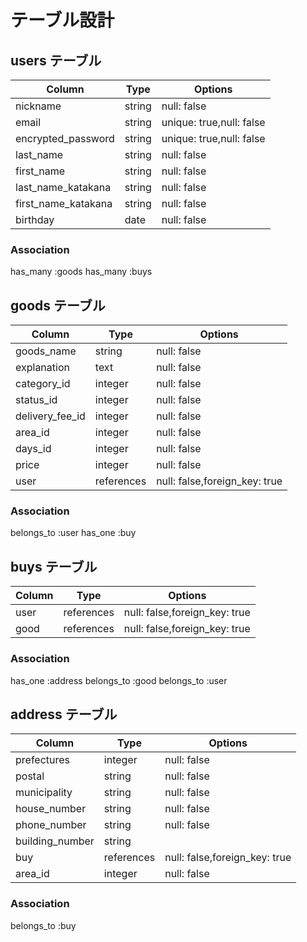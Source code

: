 # テーブル設計
## users テーブル

|Column              |Type    |Options                    |
|--------------------|--------|---------------------------|
| nickname           | string | null: false               |
| email              | string | unique: true,null: false  |
| encrypted_password | string | unique: true,null: false  |
| last_name          | string | null: false               |
| first_name         | string | null: false               |
| last_name_katakana | string | null: false               |
| first_name_katakana| string | null: false               |
| birthday           | date   | null: false               |

### Association

has_many :goods
has_many :buys

## goods テーブル

|Column          |Type         |Options                        |
|----------------|-------------|-------------------------------|
| goods_name     | string      | null: false                   |
| explanation    | text        | null: false                   |
| category_id    | integer     | null: false                   |
| status_id      | integer     | null: false                   |
| delivery_fee_id| integer     | null: false                   |
| area_id        | integer     | null: false                   |
| days_id        | integer     | null: false                   |
| price          | integer     | null: false                   |
| user           | references  | null: false,foreign_key: true |
### Association

belongs_to :user
has_one :buy

## buys テーブル

|Column         |Type         |Options                        |
|---------------|-------------|-------------------------------|
| user          | references  | null: false,foreign_key: true |
| good          | references  | null: false,foreign_key: true |
### Association

has_one :address
belongs_to  :good
belongs_to :user

## address テーブル

|Column          |Type         |Options                       |
|----------------|-------------|------------------------------|
| prefectures    | integer     | null: false                  |
| postal         | string      | null: false                  |
| municipality   | string      | null: false                  |
| house_number   | string      | null: false                  |
| phone_number   | string      | null: false                  |
| building_number| string      |                              |
| buy            | references  | null: false,foreign_key: true|
| area_id        | integer     | null: false
### Association

belongs_to :buy